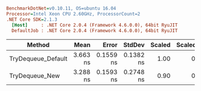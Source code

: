 ``` ini

BenchmarkDotNet=v0.10.11, OS=ubuntu 16.04
Processor=Intel Xeon CPU 2.60GHz, ProcessorCount=2
.NET Core SDK=2.1.3
  [Host]     : .NET Core 2.0.4 (Framework 4.6.0.0), 64bit RyuJIT
  DefaultJob : .NET Core 2.0.4 (Framework 4.6.0.0), 64bit RyuJIT


```
|             Method |     Mean |     Error |    StdDev | Scaled | ScaledSD |
|------------------- |---------:|----------:|----------:|-------:|---------:|
| TryDequeue_Default | 3.663 ns | 0.1559 ns | 0.1382 ns |   1.00 |     0.00 |
|     TryDequeue_New | 3.288 ns | 0.1593 ns | 0.2748 ns |   0.90 |     0.08 |
